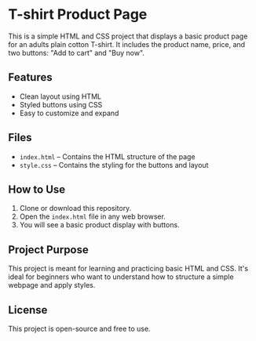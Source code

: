 # T-shirt Product Page

This is a simple HTML and CSS project that displays a basic product page for an adults plain cotton T-shirt. It includes the product name, price, and two buttons: "Add to cart" and "Buy now".

## Features

- Clean layout using HTML
- Styled buttons using CSS
- Easy to customize and expand

## Files

- `index.html` – Contains the HTML structure of the page
- `style.css` – Contains the styling for the buttons and layout

## How to Use

1. Clone or download this repository.
2. Open the `index.html` file in any web browser.
3. You will see a basic product display with buttons.

## Project Purpose

This project is meant for learning and practicing basic HTML and CSS. It's ideal for beginners who want to understand how to structure a simple webpage and apply styles.

## License

This project is open-source and free to use.
